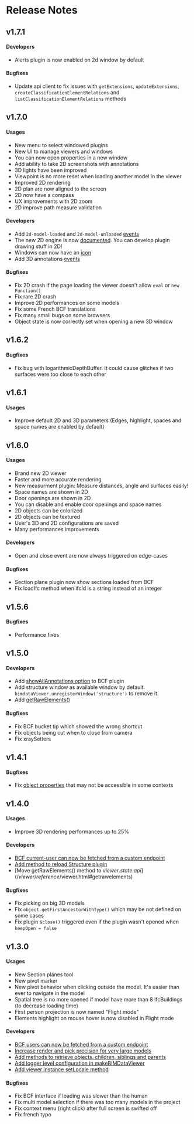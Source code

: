 # Release Notes

## v1.7.1
#### Developers
* Alerts plugin is now enabled on 2d window by default
#### Bugfixes
* Update api client to fix issues with `getExtensions`, `updateExtensions`, `createClassificationElementRelations` and `listClassificationElementRelations` methods

## v1.7.0
#### Usages
* New menu to select windowed plugins
* New UI to manage viewers and windows
* You can now open properties in a new window
* Add ability to take 2D screenshots with annotations
* 3D lights have been improved
* Viewpoint is no more reset when loading another model in the viewer
* Improved 2D rendering
* 2D plan are now aligned to the screen
* 2D now have a compass
* UX improvements with 2D zoom
* 2D improve path measure validation

#### Developers
* Add `2d-model-loaded` and `2d-model-unloaded` [events](/viewer/reference/native_plugins.html#events-2)
* The new 2D engine is now [documented](https://2d-engine.bimdata.io). You can develop plugin drawing stuff in 2D!
* Windows can now have an [icon](/viewer/customize_the_ui.html#window-configuration-object)
* Add 3D annotations [events](https://developers-staging.bimdata.io/viewer/reference/native_plugins.html#events)

#### Bugfixes
* Fix 2D crash if the page loading the viewer doesn't allow `eval` or `new Function()`
* Fix rare 2D crash
* Improve 2D performances on some models
* Fix some French BCF translations
* Fix many small bugs on some browsers
* Object state is now correctly set when opening a new 3D window


## v1.6.2
#### Bugfixes
* Fix bug with logarithmicDepthBuffer. It could cause glitches if two surfaces were too close to each other


## v1.6.1
#### Usages
* Improve default 2D and 3D parameters (Edges, highlight, spaces and space names are enabled by default)


## v1.6.0
#### Usages
* Brand new 2D viewer
* Faster and more accurate rendering
* New measurment plugin: Measure distances, angle and surfaces easily!
* Space names are shown in 2D
* Door openings are shown in 2D
* You can disable and enable door openings and space names
* 2D objects can be colorized
* 2D objects can be textured
* User's 3D and 2D configurations are saved
* Many performances improvements

#### Developers
* Open and close event are now always triggered on edge-cases

#### Bugfixes
* Section plane plugin now show sections loaded from BCF
* Fix loadIfc method when ifcId is a string instead of an integer


## v1.5.6
#### Bugfixes
* Performance fixes


## v1.5.0
#### Developers
* Add [showAllAnnotations option](/viewer/reference/native_plugins.html#bcf) to BCF plugin
* Add structure window as available window by default. `bimdataViewer.unregisterWindow('structure')` to remove it.
* Add [getRawElements()](/viewer/reference/$viewer.html#getrawelements)

#### Bugfixes
* Fix BCF bucket tip which showed the wrong shortcut
* Fix objects being cut when to close from camera
* Fix xraySetters


## v1.4.1
#### Bugfixes
* Fix [object properties](/viewer/reference/state.html#object) that may not be accessible in some contexts


## v1.4.0
#### Usages
* Improve 3D rendering performances up to 25%

#### Developers
* [BCF current-user can now be fetched from a custom endpoint](/viewer/reference/native_plugins.html#bcf)
* [Add method to reload Structure plugin](/viewer/reference/native_plugins.html#structure-and-properties)
* [Move getRawElements() method to $viewer.state.api](/viewer/reference/$viewer.html#getrawelements)

#### Bugfixes
* Fix picking on big 3D models
* Fix `object.getFirstAncestorWithType()` which may be not defined on some cases
* Fix plugin `$close()` triggered even if the plugin wasn't opened when `keepOpen = false`


## v1.3.0

#### Usages
* New Section planes tool
* New pivot marker
* New pivot behavior when clicking outside the model. It's easier than ever to navigate in the model
* Spatial tree is no more opened if model have more than 8 IfcBuildings (to decrease loading time)
* First person projection is now named "Flight mode"
* Elements highlight on mouse hover is now disabled in Flight mode

#### Developers
* [BCF users can now be fetched from a custom endpoint](/viewer/reference/native_plugins.html#bcf)
* [Increase render and pick precision for very large models](https://github.com/xeokit/xeokit-sdk/issues/254)
* [Add methods to retrieve objects, children, siblings and parents](/viewer/reference/state.html#object)
* [Add logger level configuration in makeBIMDataViewer](/viewer/reference/makeBIMDataViewer.html#logger)
* [Add viewer instance setLocale method](/viewer/reference/makeBIMDataViewer.html#locale)

#### Bugfixes
* Fix BCF interface if loading was slower than the human
* Fix multi model selection if there was too many models in the project
* Fix context menu (right click) after full screen is swifted off
* Fix french typo
